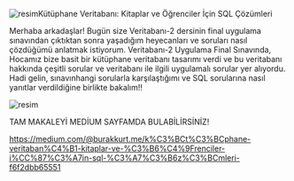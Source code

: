 ![resim](https://github.com/burakkurt07/sql-kutuphane-veritabani-ornegi/assets/121500513/ffb81aa3-4b21-4fc4-8943-82cec89ace0f)Kütüphane Veritabanı: Kitaplar ve Öğrenciler İçin SQL Çözümleri

Merhaba arkadaşlar! Bugün size Veritabanı-2 dersinin final uygulama sınavından çıktıktan sonra yaşadığım heyecanları ve soruları nasıl çözdüğümü anlatmak istiyorum. Veritabanı-2 Uygulama Final Sınavında, Hocamız bize basit bir kütüphane veritabanı tasarımı verdi ve bu veritabanı hakkında çeşitli sorular ve veritabanı ile ilgili uygulamalı sorular yer alıyordu. Hadi gelin, sınavınhangi sorularla karşılaştığımı ve SQL sorularına nasıl yanıtlar verdildiğine birlikte bakalım!!

![resim](https://github.com/burakkurt07/sql-kutuphane-veritabani-ornegi/assets/121500513/7c0817c6-1fcd-4d81-a5e1-f4ab7d86422f)


TAM MAKALEYİ MEDİUM SAYFAMDA BULABİLİRSİNİZ!

https://medium.com/@burakkurt.me/k%C3%BCt%C3%BCphane-veritaban%C4%B1-kitaplar-ve-%C3%B6%C4%9Frenciler-i%CC%87%C3%A7in-sql-%C3%A7%C3%B6z%C3%BCmleri-f6f2dbb65551
